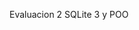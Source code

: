 Evaluacion 2 SQLite 3 y POO

<!---
G0G4m/G0G4m is a ✨ special ✨ repository because its `README.md` (this file) appears on your GitHub profile.
You can click the Preview link to take a look at your changes.
--->
